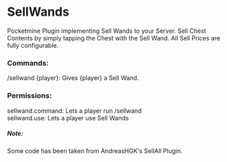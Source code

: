 # SellWands
Pocketmine Plugin implementing Sell Wands to your Server. Sell Chest Contents by simply tapping the Chest with the Sell Wand. All Sell Prices are fully configurable.
### Commands:
/sellwand {player}: Gives {player} a Sell Wand. 
### Permissions:
sellwand.command: Lets a player run /sellwand  
sellwand.use: Lets a player use Sell Wands
##### Note:
Some code has been taken from AndreasHGK's SellAll Plugin.
